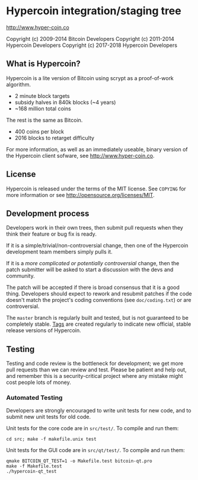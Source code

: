 Hypercoin integration/staging tree
================================

http://www.hyper-coin.co

Copyright (c) 2009-2014 Bitcoin Developers
Copyright (c) 2011-2014 Hypercoin Developers
Copyright (c) 2017-2018 Hypercoin Developers

What is Hypercoin?
----------------

Hypercoin is a lite version of Bitcoin using scrypt as a proof-of-work algorithm.
 - 2 minute block targets
 - subsidy halves in 840k blocks (~4 years)
 - ~168 million total coins

The rest is the same as Bitcoin.
 - 400 coins per block
 - 2016 blocks to retarget difficulty

For more information, as well as an immediately useable, binary version of
the Hypercoin client sofware, see http://www.hyper-coin.co.

License
-------

Hypercoin is released under the terms of the MIT license. See `COPYING` for more
information or see http://opensource.org/licenses/MIT.

Development process
-------------------

Developers work in their own trees, then submit pull requests when they think
their feature or bug fix is ready.

If it is a simple/trivial/non-controversial change, then one of the Hypercoin
development team members simply pulls it.

If it is a *more complicated or potentially controversial* change, then the patch
submitter will be asked to start a discussion with the devs and community.

The patch will be accepted if there is broad consensus that it is a good thing.
Developers should expect to rework and resubmit patches if the code doesn't
match the project's coding conventions (see `doc/coding.txt`) or are
controversial.

The `master` branch is regularly built and tested, but is not guaranteed to be
completely stable. [Tags](https://github.com/hypercoin-project/hypercoin/tags) are created
regularly to indicate new official, stable release versions of Hypercoin.

Testing
-------

Testing and code review is the bottleneck for development; we get more pull
requests than we can review and test. Please be patient and help out, and
remember this is a security-critical project where any mistake might cost people
lots of money.

### Automated Testing

Developers are strongly encouraged to write unit tests for new code, and to
submit new unit tests for old code.

Unit tests for the core code are in `src/test/`. To compile and run them:

    cd src; make -f makefile.unix test

Unit tests for the GUI code are in `src/qt/test/`. To compile and run them:

    qmake BITCOIN_QT_TEST=1 -o Makefile.test bitcoin-qt.pro
    make -f Makefile.test
    ./hypercoin-qt_test

